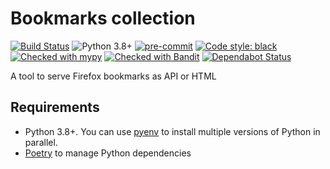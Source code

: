 # Bookmarks collection

[![Build Status](https://img.shields.io/endpoint.svg?url=https%3A%2F%2Factions-badge.atrox.dev%2Fnymous%2Fbookmarks_collection%2Fbadge&style=flat)](https://actions-badge.atrox.dev/nymous/bookmarks_collection/goto)
![Python 3.8+](https://img.shields.io/badge/python-3.8+-green.svg?logo=python)
[![pre-commit](https://img.shields.io/badge/pre--commit-enabled-brightgreen?logo=pre-commit&logoColor=white)](https://github.com/pre-commit/pre-commit)
[![Code style: black](https://img.shields.io/badge/code%20style-black-000000.svg)][black]
[![Checked with mypy](http://www.mypy-lang.org/static/mypy_badge.svg)][mypy]
[![Checked with Bandit](https://img.shields.io/badge/bandit-checked-lightgrey.svg)][bandit]
[![Dependabot Status](https://api.dependabot.com/badges/status?host=github&repo=nymous/bookmarks_collection)](https://dependabot.com)

A tool to serve Firefox bookmarks as API or HTML

## Requirements

  * Python 3.8+. You can use [pyenv][pyenv-installation] to install multiple versions of Python in parallel.
  * [Poetry][poetry] to manage Python dependencies


[bandit]: https://github.com/PyCQA/bandit
[black]: https://github.com/python/black
[mypy]: http://mypy-lang.org/
[poetry]: https://poetry.eustace.io/
[pyenv-installation]: https://github.com/pyenv/pyenv#installation
